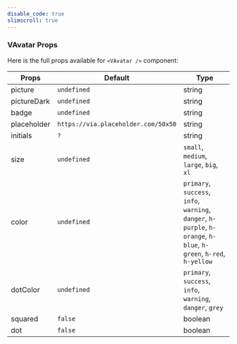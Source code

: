 ```yaml
---
disable_code: true
slimscroll: true
---
```


### VAvatar Props

Here is the full props available for `<VAvatar />` component:

| Props       | Default                                                            | Type                                                                                                                |
| ----------- | ------------------------------------------------------------------ | ------------------------------------------------------------------------------------------------------------------- |
| picture     | <span class="is-undefined">`undefined`</span>                      | string                                                                                                              |
| pictureDark | <span class="is-undefined">`undefined`</span>                      | string                                                                                                              |
| badge       | <span class="is-undefined">`undefined`</span>                      | string                                                                                                              |
| placeholder | <span class="is-string">`https://via.placeholder.com/50x50`</span> | string                                                                                                              |
| initials    | <span class="is-string">`?`</span>                                 | string                                                                                                              |
| size        | <span class="is-undefined">`undefined`</span>                      | `small`, `medium`, `large`, `big`, `xl`                                                                             |
| color       | <span class="is-undefined">`undefined`</span>                      | `primary`, `success`, `info`, `warning`, `danger`, `h-purple`, `h-orange`, `h-blue`, `h-green`, `h-red`, `h-yellow` |
| dotColor    | <span class="is-undefined">`undefined`</span>                      | `primary`, `success`, `info`, `warning`, `danger`, `grey`                                                           |
| squared     | <span class="is-boolean">`false`</span>                            | boolean                                                                                                             |
| dot         | <span class="is-boolean">`false`</span>                            | boolean                                                                                                             |
